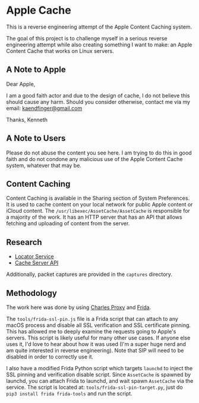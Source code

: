 # Apple Cache

This is a reverse engineering attempt of the Apple Content Caching system.

The goal of this project is to challenge myself in a serious reverse engineering
attempt while also creating something I want to make: an Apple Content Cache that works on Linux servers.

## A Note to Apple

Dear Apple,

I am a good faith actor and due to the design of cache, I do not believe this should cause any harm. Should you consider otherwise, contact me via my email: kaendfinger@gmail.com

Thanks,
Kenneth

## A Note to Users

Please do not abuse the content you see here. I am trying to do this in good faith and do not condone any malicious use of the Apple Content Cache system, whatever that may be.

## Content Caching

Content Caching is available in the Sharing section of System Preferences.
It is used to cache content on your local network for public Apple content or
iCloud content. The `/usr/libexec/AssetCache/AssetCache` is responsible for a majority
of the work. It has an HTTP server that has an API that allows fetching and uploading of content from the server.

## Research

* [Locator Service](locator/README.md)
* [Cache Server API](server/README.md)

Additionally, packet captures are provided in the `captures` directory.

## Methodology

The work here was done by using [Charles Proxy](https://www.charlesproxy.com/) and [Frida](https://www.frida.re/).

The `tools/frida-ssl-pin.js` file is a Frida script that can attach to any macOS process and disable all SSL verification and SSL certificate pinning. This has allowed me to deeply examine the requests going to Apple's servers. This script is likely useful
for many other use cases. If anyone else uses it, I'd love to hear about how it was used (I'm a super huge nerd and am quite interested in reverse engineering).
Note that SIP will need to be disabled in order to correctly use it.

I also have a modified Frida Python script which targets `launchd` to inject the SSL pinning and verification disable script.
Since `AssetCache` is spawned by launchd, you can attach Frida to launchd, and wait
spawn `AssetCache` via the service. The script is located at: `tools/frida-ssl-pin-target.py`, just do `pip3 install frida frida-tools` and run the script.
